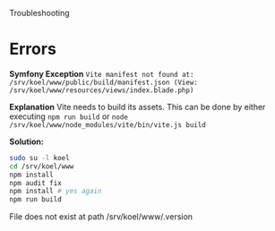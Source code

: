 Troubleshooting


# Errors

**Symfony Exception**
`Vite manifest not found at: /srv/koel/www/public/build/manifest.json (View: /srv/koel/www/resources/views/index.blade.php)`

**Explanation**
Vite needs to build its assets. This can be done by either executing 
`npm run build` 
or 
`node /srv/koel/www/node_modules/vite/bin/vite.js build` 

**Solution:**

```bash
sudo su -l koel
cd /srv/koel/www
npm install
npm audit fix
npm install # yes again
npm run build
```



File does not exist at path /srv/koel/www/.version